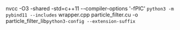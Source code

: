 nvcc -O3 -shared -std=c++11 --compiler-options '-fPIC' `python3 -m pybind11 --includes` wrapper.cpp particle_filter.cu -o particle_filter_lib`python3-config --extension-suffix`

